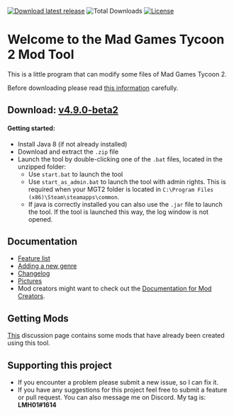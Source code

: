[![Download latest release](https://img.shields.io/github/v/release/LMH01/MGT2_Mod_Tool)](https://github.com/LMH01/MGT2_Mod_Tool/releases/download/v4.9.0-beta3/MGT2_Mod_Tool_4.9.0-beta3.zip)
![Total Downloads](https://img.shields.io/github/downloads/LMH01/MGT2_Mod_Tool/total)
[![License](https://img.shields.io/github/license/LMH01/MGT2_Mod_Tool)](LICENSE)
# Welcome to the Mad Games Tycoon 2 Mod Tool

This is a little program that can modify some files of Mad Games Tycoon 2.

Before downloading please read [this information](docs/important.md) carefully.
## Download: [v4.9.0-beta2](https://github.com/LMH01/MGT2_Mod_Tool/releases/download/v4.9.0-beta3/MGT2_Mod_Tool_4.9.0-beta3.zip)
#### Getting started:
- Install Java 8 (if not already installed)
- Download and extract the `.zip` file
- Launch the tool by double-clicking one of the `.bat` files, located in the unzipped folder:
    - Use `start.bat` to launch the tool
    - Use `start_as_admin.bat` to launch the tool with admin rights. This is required when your MGT2 folder is located in `C:\Program Files (x86)\Steam\steamapps\common`.
    - If java is correctly installed you can also use the `.jar` file to launch the tool. If the tool is launched this way, the log window is not opened.
## Documentation
- [Feature list](docs/features.md)
- [Adding a new genre](docs/adding_a_genre.md)
- [Changelog](docs/changelog.md)
- [Pictures](docs/features.md)
- Mod creators might want to check out the [Documentation for Mod Creators](docs/documentation_for_mod_creators.md).

## Getting Mods
[This](https://github.com/LMH01/MGT2_Mod_Tool/discussions/34) discussion page contains some mods that have already been
created using this tool.

## Supporting this project
- If you encounter a problem please submit a new issue, so I can fix it.
- If you have any suggestions for this project feel free to submit a feature or pull request. You can also message me on Discord. 
My tag is: **LMH01#1614**
